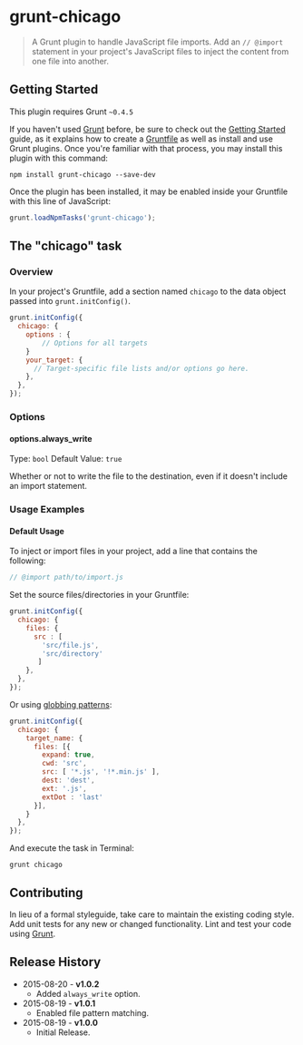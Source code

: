 # grunt-chicago

> A Grunt plugin to handle JavaScript file imports. Add an `// @import` statement in your project's JavaScript files to inject the content from one file into another.

## Getting Started
This plugin requires Grunt `~0.4.5`

If you haven't used [Grunt](http://gruntjs.com/) before, be sure to check out the [Getting Started](http://gruntjs.com/getting-started) guide, as it explains how to create a [Gruntfile](http://gruntjs.com/sample-gruntfile) as well as install and use Grunt plugins. Once you're familiar with that process, you may install this plugin with this command:

```shell
npm install grunt-chicago --save-dev
```

Once the plugin has been installed, it may be enabled inside your Gruntfile with this line of JavaScript:

```js
grunt.loadNpmTasks('grunt-chicago');
```

## The "chicago" task

### Overview
In your project's Gruntfile, add a section named `chicago` to the data object passed into `grunt.initConfig()`.

```js
grunt.initConfig({
  chicago: {
    options : {
    	// Options for all targets
    }
    your_target: {
      // Target-specific file lists and/or options go here.
    },
  },
});
```

### Options

#### options.always_write
Type: ```bool``` Default Value: ```true```

Whether or not to write the file to the destination, even if it doesn't include an import statement.

### Usage Examples

#### Default Usage
To inject or import files in your project, add a line that contains the following:

```js
// @import path/to/import.js
```

Set the source files/directories in your Gruntfile:

```js
grunt.initConfig({
  chicago: {
    files: {
      src : [
        'src/file.js',
        'src/directory'
       ]
    },
  },
});
```

Or using [globbing patterns](http://gruntjs.com/configuring-tasks#globbing-patterns):

```js
grunt.initConfig({
  chicago: {
    target_name: {
      files: [{
        expand: true,
        cwd: 'src',
        src: [ '*.js', '!*.min.js' ],
        dest: 'dest',
        ext: '.js',
        extDot : 'last'
      }],
    }
  },
});
```

And execute the task in Terminal:

```
grunt chicago
```

## Contributing
In lieu of a formal styleguide, take care to maintain the existing coding style. Add unit tests for any new or changed functionality. Lint and test your code using [Grunt](http://gruntjs.com/).

## Release History
* 2015-08-20 - **v1.0.2**
	* Added ```always_write``` option.
* 2015-08-19 - **v1.0.1**
	* Enabled file pattern matching.
* 2015-08-19 - **v1.0.0**
	* Initial Release.
